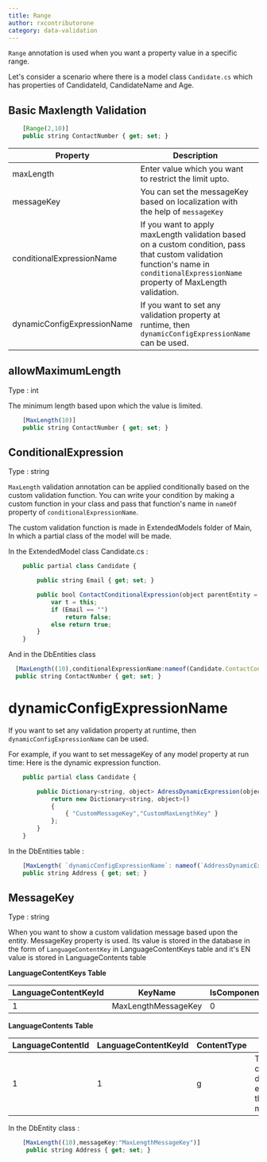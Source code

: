 ```yaml
---
title: Range
author: rxcontributorone
category: data-validation
---
```


`Range` annotation is used when you want a property value in a specific range. 

Let's consider a scenario where there is a model class `Candidate.cs` which has properties of  CandidateId, CandidateName and Age.

## Basic Maxlength Validation

```js
    [Range(2,10)]
    public string ContactNumber { get; set; }
```

| Property | Description | Syntax |
| ----------- | ----------- | ----------- |
| maxLength | Enter value which you want to restrict the limit upto. | [(10)] |
| messageKey | You can set the messageKey based on localization with the help of `messageKey` | [MaxLength(`messageKey`: "maxLengthMessageKey" )] |
| conditionalExpressionName | If you want to apply maxLength validation based on a custom condition, pass that custom validation function's name in `conditionalExpressionName` property of MaxLength validation. | [MaxLength(`conditionalExpressionName`:nameof(`User.ContactConditionalExpression`))] |
| dynamicConfigExpressionName | If you want to set any validation property at runtime, then `dynamicConfigExpressionName` can be used. | [MaxLength(`dynamicConfigExpressionName`:nameof(`AdressDynamicExpression`))] |

## allowMaximumLength
Type : int

The minimum length based upon which the value is limited.

```js
    [MaxLength(10)]
    public string ContactNumber { get; set; }
```

## ConditionalExpression 
Type : string

`MaxLength` validation annotation can be applied conditionally based on the custom validation function. You can write your condition by making a custom function in your class and pass that function's name in `nameOf` property of `conditionalExpressionName`. 

The custom validation function is made in ExtendedModels folder of Main, In which a partial class of the model will be made.

In the ExtendedModel class
Candidate.cs :

```js
    public partial class Candidate {

        public string Email { get; set; }

        public bool ContactConditionalExpression(object parentEntity = null) {
            var t = this;
            if (Email == "")
                return false;
            else return true;
        }
    }
```

And in the DbEntities class

```js
  [MaxLength((10),conditionalExpressionName:nameof(Candidate.ContactConditionalExpression))]
  public string ContactNumber { get; set; }
```

# dynamicConfigExpressionName

If you want to set any validation property at runtime, then `dynamicConfigExpressionName` can be used. 

For example, if you want to set messageKey of any model property at run time:
Here is the dynamic expression function.

```js
    public partial class Candidate {

        public Dictionary<string, object> AdressDynamicExpression(object parentEntity = null) {
            return new Dictionary<string, object>()
            {
                { "CustomMessageKey","CustomMaxLengthKey" }
            };
        }
    }

```

In the DbEntities table :

```js
    [MaxLength( `dynamicConfigExpressionName`: nameof(`AddressDynamicExpression`))]
    public string Address { get; set; }
```

## MessageKey
Type : string

When you want to show a custom validation message based upon the entity. MessageKey property is used. Its value is stored in the database in the form of `LanguageContentKey` in LanguageContentKeys table and it's EN value is stored in LanguageContents table

**LanguageContentKeys Table**

| LanguageContentKeyId | KeyName | IsComponent 
| ----------- | ----------- | ----------- | 
| 1 | MaxLengthMessageKey | 0 | 

**LanguageContents Table**

| LanguageContentId | LanguageContentKeyId | ContentType | En | Fr |
| ----------- | ----------- | ----------- | -------- | ---- | 
| 1 | 1 | g | This candidate data exceeds the maxLength | NULL |  

In the DbEntity class : 

```js
    [MaxLength((10),messageKey:"MaxLengthMessageKey")]
     public string Address { get; set; }
```